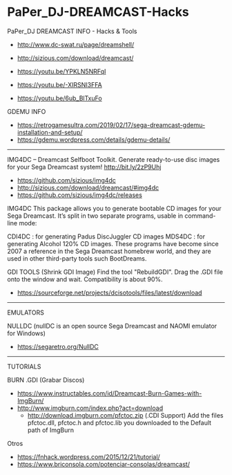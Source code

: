 # PaPer_DJ-DREAMCAST-Hacks
PaPer_DJ DREAMCAST INFO - Hacks & Tools
* http://www.dc-swat.ru/page/dreamshell/

* http://sizious.com/download/dreamcast/

* https://youtu.be/YPKLN5NRFqI

* https://youtu.be/-XIRSNI3FFA

* https://youtu.be/6ub_BlTxuFo

GDEMU INFO
* https://retrogamesultra.com/2019/02/17/sega-dreamcast-gdemu-installation-and-setup/
* https://gdemu.wordpress.com/details/gdemu-details/

----------------------------------------------------------


IMG4DC – Dreamcast Selfboot Toolkit. Generate ready-to-use disc images for your Sega Dreamcast system! http://bit.ly/2zP9Uhj
* https://github.com/sizious/img4dc
* http://sizious.com/download/dreamcast/#img4dc
* https://github.com/sizious/img4dc/releases

IMG4DC
This package allows you to generate bootable CD images for your Sega Dreamcast. It’s split in two separate programs, usable in command-line mode:

CDI4DC : for generating Padus DiscJuggler CD images
MDS4DC : for generating Alcohol 120% CD images.
These programs have become since 2007 a ​​reference in the Sega Dreamcast homebrew world, and they are used in other third-party tools such BootDreams.


GDI TOOLS (Shrink GDI Image) Find the tool "RebuildGDI". Drag the .GDI file onto the window and wait. Compatibility is about 90%.
* https://sourceforge.net/projects/dcisotools/files/latest/download

--------------------------------------------------------------
EMULATORS

NULLDC (nullDC is an open source Sega Dreamcast and NAOMI emulator for Windows)
* https://segaretro.org/NullDC


--------------------------------------------------------------
TUTORIALS

BURN .GDI (Grabar Discos)
* https://www.instructables.com/id/Dreamcast-Burn-Games-with-ImgBurn/
* http://www.imgburn.com/index.php?act=download
  * http://download.imgburn.com/pfctoc.zip (.CDI Support)
    Add the files pfctoc.dll, pfctoc.h and pfctoc.lib you downloaded to the Default path of ImgBurn


Otros
* https://fnhack.wordpress.com/2015/12/21/tutorial/
* https://www.briconsola.com/potenciar-consolas/dreamcast/




